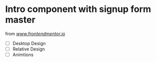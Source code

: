 # Intro component with signup form master

from *www.frontendmentor.io*

- [ ] Desktop Design
- [ ] Relative Design
- [ ] Animtions

